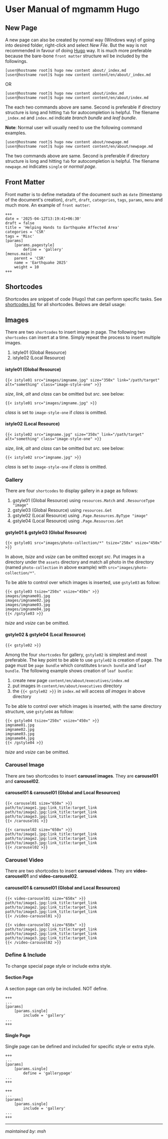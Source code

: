 # User Manual of mgmamm Hugo

## New Page

A new page can also be created by normal way (Windows way) of going into desired folder, right-click and select *New File*. But the way is not recommended in favour of doing [Hugo](https://gohugo.io) way. It is much more preferable because the bare-bone `front matter` structure wil be included by the followings.

    [user@hostname root]$ hugo new content about/_index.md
    [user@hostname root]$ hugo new content content/en/about/_index.md

OR

    [user@hostname root]$ hugo new content about/index.md
    [user@hostname root]$ hugo new content content/en/about/index.md

The each two commands above are same. Second is preferable if directory structure is long and hitting `Tab` for autocompletion is helpful. The filename `_index.md` and `index.md` indicate *branch bundle* and *leaf bundle*.

**Note**: Normal user will usually need to use the following command examples.

    [user@hostname root]$ hugo new content about/newpage.md
    [user@hostname root]$ hugo new content content/en/about/newpage.md

The two commands above are same. Second is preferable if directory structure is long and hitting `Tab` for autocompletion is helpful. The filename `newpage.md` indicates `single` or *normal page*.

## Front Matter

Front matter is to define metadata of the document such as `date` (timestamp of the document's creation), `draft`, `draft`, `categories`, `tags`, `params`, `menu` and much more. An example of `front matter`:

    +++
    date = '2025-04-12T13:19:41+06:30'
    draft = false
    title = 'Helping Hands to Earthquake Affected Area'
    categories = 'CSR'
    tags = 'Misc'
    [params]
        [params.pagestyle]
            define = 'gallery'
    [menus.main]
        parent = 'CSR'
        name = 'Earthquake 2025'
        weight = 10
    +++


## Shortcodes

Shortcodes are snippet of code (Hugo) that can perform specific tasks. See [shortcodes list](./pages/shortcodes.md) for all shortcodes. Belows are detail usage:

## Images

There are two `shortcodes` to insert image in page. The following two `shortcodes` can insert at a time. Simply repeat the process to insert multiple images.

1. istyle01 (Global Resource)
2. istyle02 (Local Resource)

#### istyle01 (Global Resource)

    {{< istyle01 src="images/imgname.jpg" size="350x" link="/path/target" alt="something" class="image-style-one" >}}

*size*, *link*, *alt* and *class* can be omitted but *src*. see below:

    {{< istyle01 src="images/imgname.jpg" >}}

*class* is set to `image-style-one` if *class* is omitted.

#### istyle02 (Local Resource)

    {{< istyle02 src="imgname.jpg" size="350x" link="/path/target" alt="something" class="image-style-one" >}}

*size*, *link*, *alt* and *class* can be omitted but *src*. see below:

    {{< istyle02 src="imgname.jpg" >}}

*class* is set to `image-style-one` if *class* is omitted.

### Gallery

There are four `shortcodes` to display gallery in a page as follows:

1. gstyle01 (Global Resource) using `resources.Match` and `.ResourceType "image"`
2. gstyle03 (Global Resource) using `resources.Get`
3. gstyle02 (Local Resource) using `.Page.Resources.ByType "image"`
4. gstyle04 (Local Resource) using `.Page.Resources.Get`

#### gstyle01 & gstyle03 (Global Resource)

    {{< gstyle01 src="images/photo-collection/*" tsize="250x" vsize="450x" >}}

In above, *tsize* and *vsize* can be omitted except *src*. Put images in a directory under the `assets` directory and match all photo in the directory (named `photo-collection` in above example) with `src="images/photo-collection/*"`.

To be able to control over which images is inserted, use `gstyle03` as follow:

    {{< gstyle03 tsize="250x" vsize="450x" >}}
    images/imgname01.jpg
    images/imgname02.jpg
    images/imgname03.jpg
    images/imgname04.jpg
    {{< /gstyle03 >}}

*tsize* and *vsize* can be omitted.

#### gstyle02 & gstyle04 (Local Resource)

    {{< gstyle02 >}}

Among the four `shortcodes` for gallery, `gstyle02` is simplest and most preferable. The key point to be able to use `gstyle02` is creation of page. The page must be `page bundle` which constitutes `branch bundle` and `leaf bundle`. The following example shows creation of `leaf bundle`:

1. create new page `content/en/about/executives/index.md`
2. put images in `content/en/about/executives` directory
3. the `{{< gstyle02 >}}` in `index.md` will access *all images* in above directory


To be able to control over which images is inserted, with the same directory structure, use `gstyle04` as follow:

    {{< gstyle04 tsize="250x" vsize="450x" >}}
    imgname01.jpg
    imgname02.jpg
    imgname03.jpg
    imgname04.jpg
    {{< /gstyle04 >}}

*tsize* and *vsize* can be omitted.

### Carousel Image

There are two shortcodes to insert **carousel images**. They are **carousel01** and **carousel02**.

#### carousel01 & carousel01 (Global and Local Resources)

    {{< carousel01 size="650x" >}}
    path/to/image1.jpg:link_title:target_link
    path/to/image2.jpg:link_title:target_link
    path/to/image3.jpg:link_title:target_link
    {{< /carousel01 >}}

    {{< carousel02 size="650x" >}}
    path/to/image1.jpg:link_title:target_link
    path/to/image2.jpg:link_title:target_link
    path/to/image3.jpg:link_title:target_link
    {{< /carousel02 >}}

### Carousel Video

There are two shortcodes to insert **carousel videos**. They are **video-carousel01** and **video-carousel02**.

#### carousel01 & carousel01 (Global and Local Resources)

    {{< video-carousel01 size="650x" >}}
    path/to/image1.jpg:link_title:target_link
    path/to/image2.jpg:link_title:target_link
    path/to/image3.jpg:link_title:target_link
    {{< /video-carousel01 >}}

    {{< video-carousel02 size="650x" >}}
    path/to/image1.jpg:link_title:target_link
    path/to/image2.jpg:link_title:target_link
    path/to/image3.jpg:link_title:target_link
    {{< /video-carousel02 >}}

### Define & Include

To change special page style or include extra style.

#### Section Page

A section page can only be included. NOT define.

    +++
    ...
    [params]
        [params.single]
            include = 'gallery'
    ...
    +++

#### Single Page

Single page can be defined and included for specific style or extra style.

    +++
    ...
    [params]
        [params.single]
            define = 'gallerypage'
    ...
    +++

    +++
    ...
    [params]
        [params.single]
            include = 'gallery'
    ...
    +++

---

*maintained by: msh*
